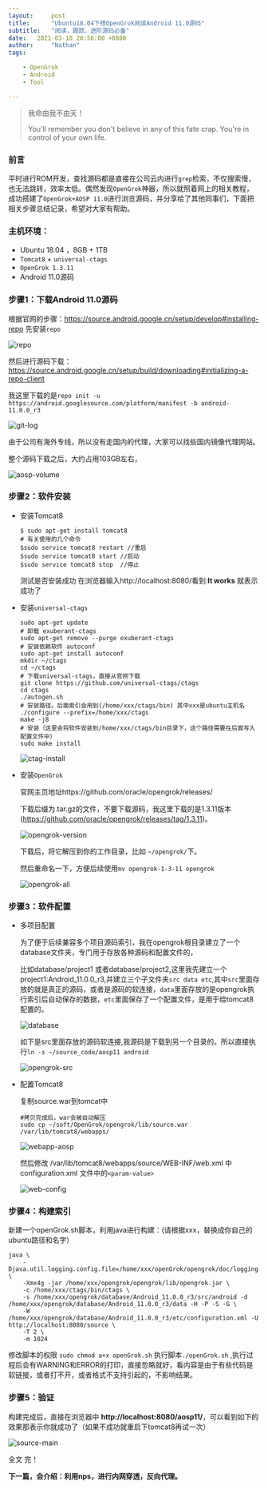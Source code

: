 ```yaml
---
layout:     post
title:      "Ubuntu18.04下搭OpenGrok阅读Android 11.0源码"
subtitle:   "阅读，跟踪，进阶源码必备"
date:   2021-03-18 20:56:00 +0800
author:     "Nathan"
tags:

    - OpenGrok
	- Android
    - Tool

---
```


> 我命由我不由天！
>
> You'll remember you don't believe in any of this fate crap. You're in control of your own life.



### 前言

平时进行ROM开发，查找源码都是直接在公司云内进行`grep`检索，不仅搜索慢，也无法跳转，效率太低。偶然发现`OpenGrok`神器，所以就照着网上的相关教程，成功搭建了`OpenGrok+AOSP 11.0`进行浏览源码，并分享给了其他同事们，下面把相关步骤总结记录，希望对大家有帮助。

### 主机环境：

* Ubuntu 18.04 ，8GB + 1TB
* `Tomcat8`  + `universal-ctags`
* `OpenGrok 1.3.11`
* Android 11.0源码

### 步骤1：下载Android 11.0源码

根据官网的步骤：https://source.android.google.cn/setup/develop#installing-repo 先安装`repo`

![repo](/img/opengrok-android/repo.png)

然后进行源码下载：https://source.android.google.cn/setup/build/downloading#initializing-a-repo-client

我这里下载的是`repo init -u https://android.googlesource.com/platform/manifest -b android-11.0.0_r3`

![git-log](/img/opengrok-android/git-log.png)

由于公司有海外专线，所以没有走国内的代理，大家可以找些国内镜像代理网站。

整个源码下载之后，大约占用103GB左右，

![aosp-volume](/img/opengrok-android/aosp-volume.png)

### 步骤2：软件安装

 * 安装Tomcat8  

   ```
   $ sudo apt-get install tomcat8
   # 有关使用的几个命令
   $sudo service tomcat8 restart //重启
   $sudo service tomcat8 start //启动
   $sudo service tomcat8 stop  //停止
   ```

   测试是否安装成功
   在浏览器输入http://localhost:8080/看到:**It works** 就表示成功了

 * 安装`universal-ctags`

   ```
   sudo apt-get update
   # 卸载 exuberant-ctags
   sudo apt-get remove --purge exuberant-ctags
   # 安装依赖软件 autoconf  
   sudo apt-get install autoconf
   mkdir ~/ctags
   cd ~/ctags
   # 下载universal-ctags，直接从官网下载
   git clone https://github.com/universal-ctags/ctags
   cd ctags
   ./autogen.sh
   # 安装路径。后面索引会用到(/home/xxx/ctags/bin) 其中xxx是ubuntu主机名
   ./configure --prefix=/home/xxx/ctags  
   make -j8
   # 安装（这里会将软件安装到/home/xxx/ctags/bin目录下，这个路径需要在后面写入配置文件中）
   sudo make install
   ```

   ![ctag-install](/img/opengrok-android/ctag-install.png)

 * 安装`OpenGrok`

   官网主页地址https://github.com/oracle/opengrok/releases/

   下载后缀为.tar.gz的文件，不要下载源码，我这里下载的是1.3.11版本(https://github.com/oracle/opengrok/releases/tag/1.3.11)。

   ![opengrok-version](/img/opengrok-android/opengrok-version.png)

   下载后，将它解压到你的工作目录，比如 `~/opengrok/`下。

   然后重命名一下，方便后续使用`mv opengrok-1-3-11 opengrok`

   ![opengrok-all](/img/opengrok-android/opengrok-all.png)

### 步骤3：软件配置

* 多项目配置

  为了便于后续兼容多个项目源码索引，我在opengrok根目录建立了一个database文件夹，专门用于存放各种源码和配置文件的，

  比如database/project1 或者database/project2,这里我先建立一个project1:Android_11.0.0_r3,并建立三个子文件夹`src data etc`,其中`src`里面存放的就是真正的源码，或者是源码的软连接，`data`里面存放的是opengrok执行索引后自动保存的数据，`etc`里面保存了一个配置文件，是用于给tomcat8配置的。

  ![database](/img/opengrok-android/database.png)

  如下是src里面存放的源码软连接,我源码是下载到另一个目录的。所以直接执行`ln -s ~/source_code/aosp11 android `

  ![opengrok-src](/img/opengrok-android/opengrok-src.png)

* 配置Tomcat8

  复制source.war到tomcat中

  ```
  #拷贝完成后，war会被自动解压
  sudo cp ~/soft/OpenGrok/opengrok/lib/source.war /var/lib/tomcat8/webapps/
  ```

  ![webapp-aosp](/img/opengrok-android/webapp-aosp.png)

  然后修改 /var/lib/tomcat8/webapps/source/WEB-INF/web.xml 中 configuration.xml 文件中的`<param-value>`

  ![web-config](/img/opengrok-android/web-config.png)

### 步骤4：构建索引

新建一个openGrok.sh脚本，利用java进行构建：(请根据xxx，替换成你自己的ubuntu路径和名字）

```
java \
    -Djava.util.logging.config.file=/home/xxx/openGrok/opengrok/doc/logging.properties \
    -Xmx4g -jar /home/xxx/opengrok/opengrok/lib/opengrok.jar \
    -c /home/xxx/ctags/bin/ctags \
    -s /home/xxx/opengrok/database/Android_11.0.0_r3/src/android -d /home/xxx/opengrok/database/Android_11.0.0_r3/data -H -P -S -G \
    -W /home/xxx/opengrok/database/Android_11.0.0_r3/etc/configuration.xml -U http://localhost:8080/source \
    -T 2 \
    -m 1024
```

修改脚本的权限 `sudo chmod a+x openGrok.sh`
执行脚本`./openGrok.sh` ,执行过程后会有WARNING和ERROR的打印，直接忽略就好，看内容是由于有些代码是软链接，或者打不开，或者格式不支持引起的，不影响结果。

### 步骤5：验证

构建完成后，直接在浏览器中 **http://localhost:8080/aosp11/**，可以看到如下的效果那表示你就成功了（如果不成功就重启下tomcat8再试一次）

![source-main](/img/opengrok-android/source-main.png)



全文 完！

**下一篇，会介绍：利用nps，进行内网穿透，反向代理。**





